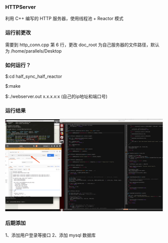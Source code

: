 ### HTTPServer
利用 C++ 编写的 HTTP 服务器，使用线程池 + Reactor 模式

### 运行前更改
需要到 http_conn.cpp 第 6 行，更改 doc_root 为自己服务器的文件路径，默认为 /home/parallels/Desktop

### 如何运行？
$:cd half_sync_half_reactor

$:make

$:./webserver.out x.x.x.x:x (自己的ip地址和端口号)

### 运行结果
![](https://github.com/Abson/HTTPServer/blob/master/screenshoot/WechatIMG4863.jpeg)

### 后期添加
1、添加用户登录等接口
2、添加 mysql 数据库
